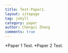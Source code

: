 ```yaml
---
title: Test-Paper1.
layout: sitepage
tag: jekyll
category: paper
author: Chengxi Zhang
comments: true
---
```

*Paper 1 Test.
*Paper 2 Test.




<!--
(师傅的雪人)

<img src="{{site.url}}/images/posts/2016-01-22-snowman.jpg " alt="" width="400" height="400" title="" align="" />

![mysnowman]({{site.url}}/images/posts/2016-01-22-snowman.JPG)

<img src="{{site.url}}/images/posts/SJTUDawn.jpg " alt="" width="480" height="360" title="" align="" />

-->
